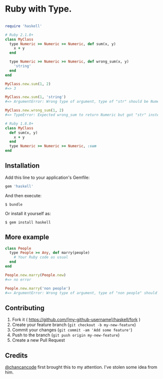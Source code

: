 # Ruby with Type.

```rb

require 'haskell'

# Ruby 2.1.0+
class MyClass
  type Numeric >= Numeric >= Numeric, def sum(x, y)
    x + y
  end

  type Numeric >= Numeric >= Numeric, def wrong_sum(x, y)
    'string'
  end
end

MyClass.new.sum(1, 2)
#=> 3

MyClass.new.sum(1, 'string')
#=> ArgumentError: Wrong type of argument, type of "str" should be Numeric

MyClass.new.wrong_sum(1, 2)
#=> TypeError: Expected wrong_sum to return Numeric but got "str" instead

# Ruby 1.8.0+
class MyClass
  def sum(x, y)
    x + y
  end
  type Numeric >= Numeric >= Numeric, :sum
end
```

## Installation

Add this line to your application's Gemfile:

```ruby
gem 'haskell'
```

And then execute:

    $ bundle

Or install it yourself as:

    $ gem install haskell

## More example
```ruby
class People
  type People >= Any, def marry(people)
    # Your Ruby code as usual
  end
end

People.new.marry(People.new)
#=> no error

People.new.marry('non people')
#=> ArgumentError: Wrong type of argument, type of "non people" should be People

```

## Contributing

1. Fork it ( https://github.com/[my-github-username]/haskell/fork )
2. Create your feature branch (`git checkout -b my-new-feature`)
3. Commit your changes (`git commit -am 'Add some feature'`)
4. Push to the branch (`git push origin my-new-feature`)
5. Create a new Pull Request


## Credits
[@chancancode](https://github.com/chancancode) first brought this to my attention. I've stolen some idea from him.
